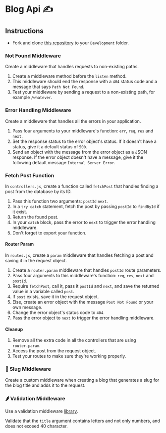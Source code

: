 # Blog Api ✍️

## Instructions

- Fork and clone [this repository](https://github.com/JoinCODED/Task-Express-M3-Middlewares-noSQL) to your `Development` folder.

### Not Found Middleware

Create a middleware that handles requests to non-existing paths.

1. Create a middleware method before the `listen` method.
2. This middleware should end the response with a `404` status code and a message that says `Path Not Found`.
3. Test your middleware by sending a request to a non-existing path, for example `/whatever`.

### Error Handling Middleware

Create a middleware that handles all the errors in your application.

1. Pass four arguments to your middleware's function: `err`, `req`, `res` and `next`.
2. Set the response status to the error object's status. If it doesn't have a status, give it a default status of `500`.
3. Send an object with the message from the error object as a JSON response. If the error object doesn't have a message, give it the following default message `Internal Server Error`.

### Fetch Post Function

In `controllers.js`, create a function called `fetchPost` that handles finding a post from the database by its ID.

1. Pass this function two arguments: `postId` `next`.
2. In a `try catch` statement, fetch the post by passing `postId` to `findById` if it exist.
3. Return the found post.
4. In your `catch` block, pass the error to `next` to trigger the error handling middleware.
5. Don't forget to export your function.

#### Router Param

In `routes.js`, create a `param` middleware that handles fetching a post and saving it in the request object.

1. Create a `router.param` middleware that handles `postId` route parameters.
2. Pass four arguments to this middleware's function: `req`, `res`, `next` and `postId`.
3. Require `fetchPost`, call it, pass it `postId` and `next`, and save the returned value in a variable called `post`.
4. If `post` exists, save it in the request object.
5. Else, create an error object with the message `Post Not Found` or your own message.
6. Change the error object's status code to `404`.
7. Pass the error object to `next` to trigger the error handling middleware.

#### Cleanup

1. Remove all the extra code in all the controllers that are using `router.param`.
2. Access the post from the request object.
3. Test your routes to make sure they're working properly.

### 🍋 Slug Middleware

Create a custom middleware when creating a blog that generates a slug for the blog title and adds it to the request.

### 🌶 Validation Middleware

Use a validation middleware [library](https://www.npmjs.com/package/express-validation).

Validate that the `title` argument contains letters and not only numbers, and does not exceed 40 character.
